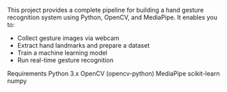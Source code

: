 This project provides a complete pipeline for building a hand gesture recognition system using Python, OpenCV, and MediaPipe. 
It enables you to:
 - Collect gesture images via webcam
 - Extract hand landmarks and prepare a dataset
 - Train a machine learning model
 - Run real-time gesture recognition

Requirements
Python 3.x
OpenCV (opencv-python)
MediaPipe
scikit-learn
numpy
